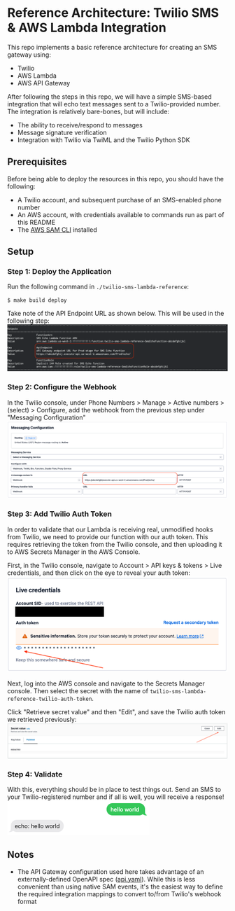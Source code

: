 # Reference Architecture: Twilio SMS & AWS Lambda Integration

This repo implements a basic reference architecture for creating an SMS gateway using:
- Twilio
- AWS Lambda
- AWS API Gateway

After following the steps in this repo, we will have a simple SMS-based integration that will
echo text messages sent to a Twilio-provided number. The integration is relatively bare-bones, but
will include:
- The ability to receive/respond to messages
- Message signature verification
- Integration with Twilio via TwiML and the Twilio Python SDK

## Prerequisites

Before being able to deploy the resources in this repo, you should have the following:
- A Twilio account, and subsequent purchase of an SMS-enabled phone number
- An AWS account, with credentials available to commands run as part of this README
- The [AWS SAM CLI][sam-cli] installed

## Setup

### Step 1: Deploy the Application

Run the following command in `./twilio-sms-lambda-reference`:
```
$ make build deploy
```

Take note of the API Endpoint URL as shown below. This will be used in the following step:
![readme-sam-output](./images/readme-sam-output.png)

### Step 2: Configure the Webhook

In the Twilio console, under Phone Numbers > Manage > Active numbers > (select) > Configure,
add the webhook from the previous step under "Messaging Configuration"
![twilio-configure-webhook](./images/twilio-configure-webhook.png)

### Step 3: Add Twilio Auth Token

In order to validate that our Lambda is receiving real, unmodified hooks from Twilio, we need to
provide our function with our auth token. This requires retrieving the token from the Twilio
console, and then uploading it to AWS Secrets Manager in the AWS Console.

First, in the Twilio console, navigate to Account > API keys & tokens > Live credentials, and then
click on the eye to reveal your auth token:
![twilio-auth-token](./images/twilio-auth-token.png)

Next, log into the AWS console and navigate to the Secrets Manager console. Then select the secret
with the name of `twilio-sms-lambda-reference-twilio-auth-token`.

Click "Retrieve secret value" and then "Edit", and save the Twilio auth token we retrieved
previously:
![secrets-manager-edit](./images/secrets-manager-edit.png)

### Step 4: Validate

With this, everything should be in place to test things out. Send an SMS to your Twilio-registered
number and if all is well, you will receive a response!
![sms-echo](./images/sms-echo.png)

## Notes

- The API Gateway configuration used here takes advantage of an externally-defined OpenAPI spec
  ([api.yaml](./twilio-sms-lambda-reference/api.yaml)). While this is less convenient than using
  native SAM events, it's the easiest way to define the required integration mappings to convert
  to/from Twilio's webhook format

[sam-cli]: https://docs.aws.amazon.com/serverless-application-model/latest/developerguide/install-sam-cli.html
